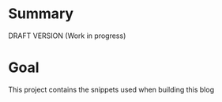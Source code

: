 # Summary

DRAFT VERSION (Work in progress)

# Goal
This project contains the snippets used when building this blog
